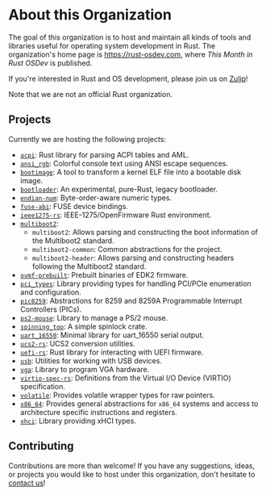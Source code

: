 # About this Organization

The goal of this organization is to host and maintain all kinds of tools and libraries useful for operating system development in Rust. The organization's home page is https://rust-osdev.com, where _This Month in Rust OSDev_ is published.

If you're interested in Rust and OS development, please join us on [Zulip]!

Note that we are not an official Rust organization.

## Projects
Currently we are hosting the following projects:

- [`acpi`](https://github.com/rust-osdev/acpi): Rust library for parsing ACPI tables and AML.
- [`ansi_rgb`](https://github.com/rust-osdev/ansi_rgb): Colorful console text using ANSI escape sequences.
- [`bootimage`](https://github.com/rust-osdev/bootimage): A tool to transform a kernel ELF file into a bootable disk image.
- [`bootloader`](https://github.com/rust-osdev/bootloader): An experimental, pure-Rust, legacy bootloader.
- [`endian-num`](https://github.com/rust-osdev/endian-num): Byte-order-aware numeric types.
- [`fuse-abi`](https://github.com/rust-osdev/fuse-abi): FUSE device bindings.
- [`ieee1275-rs`](https://github.com/rust-osdev/ieee1275-rs): IEEE-1275/OpenFirmware Rust environment.
- [`multiboot2`](https://github.com/rust-osdev/multiboot2):
  - `multiboot2`: Allows parsing and constructing the boot information of the Multiboot2 standard.
  - `multiboot2-common`: Common abstractions for the project.
  - `multiboot2-header`: Allows parsing and constructing headers following the Multiboot2 standard.
- [`ovmf-prebuilt`](https://github.com/rust-osdev/ovmf-prebuilt): Prebuilt binaries of EDK2 firmware.
- [`pci_types`](https://github.com/rust-osdev/pci_types): Library providing types for handling PCI/PCIe enumeration and configuration.
- [`pic8259`](https://github.com/rust-osdev/pic8259): Abstractions for 8259 and 8259A Programmable Interrupt Controllers (PICs).
- [`ps2-mouse`](https://github.com/rust-osdev/ps2-mouse): Library to manage a PS/2 mouse.
- [`spinning_top`](https://github.com/rust-osdev/spinning_top): A simple spinlock crate.
- [`uart_16550`](https://github.com/rust-osdev/uart_16550): Minimal library for uart_16550 serial output.
- [`ucs2-rs`](https://github.com/rust-osdev/ucs2-rs): UCS2 conversion utilities.
- [`uefi-rs`](https://github.com/rust-osdev/uefi-rs): Rust library for interacting with UEFI firmware.
- [`usb`](https://github.com/rust-osdev/usb): Utilities for working with USB devices.
- [`vga`](https://github.com/rust-osdev/vga): Library to program VGA hardware.
- [`virtio-spec-rs`](https://github.com/rust-osdev/virtio-spec-rs): Definitions from the Virtual I/O Device (VIRTIO) specification.
- [`volatile`](https://github.com/rust-osdev/volatile): Provides volatile wrapper types for raw pointers.
- [`x86_64`](https://github.com/rust-osdev/x86_64): Provides general abstractions for `x86_64` systems and access to architecture specific instructions and registers.
- [`xhci`](https://github.com/rust-osdev/xhci): Library providing xHCI types.

## Contributing
Contributions are more than welcome! If you have any suggestions, ideas, or projects you would like to host under this organization, don't hesitate to [contact us][Zulip]!

[Zulip]: https://rust-osdev.zulipchat.com
